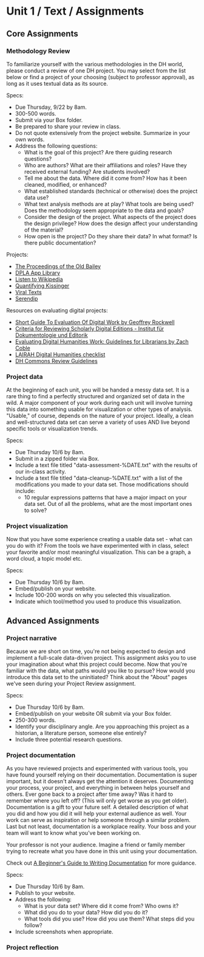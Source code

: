 # Unit 1 / Text / Assignments

## Core Assignments

### Methodology Review
To familiarize yourself with the various methodologies in the DH world, please conduct a review of one DH project. You may select from the list below or find a project of your choosing (subject to professor approval), as long as it uses textual data as its source. 

Specs:
* Due Thursday, 9/22 by 8am. 
* 300-500 words. 
* Submit via your Box folder. 
* Be prepared to share your review in class. 
* Do not quote extensively from the project website. Summarize in your own words.
* Address the following questions:
  * What is the goal of this project? Are there guiding research questions?
  * Who are authors? What are their affiliations and roles? Have they received external funding? Are students involved? 
  * Tell me about the data. Where did it come from? How has it been cleaned, modified, or enhanced? 
  * What established standards (technical or otherwise) does the project data use? 
  * What text analysis methods are at play? What tools are being used? Does the methodology seem appropriate to the data and goals?
  * Consider the design of the project. What aspects of the project does the design privilege? How does the design affect your understanding of the material? 
  * How open is the project? Do they share their data? In what format? Is there public documentation?
 
Projects:
* [The Proceedings of the Old Bailey](https://www.oldbaileyonline.org/)
* [DPLA App Library](https://dp.la/apps)
* [Listen to Wikipedia](http://listen.hatnote.com/)
* [Quantifying Kissinger](http://blog.quantifyingkissinger.com/)
* [Viral Texts](http://viraltexts.org/)
* [Serendip](http://vep.cs.wisc.edu/serendip/)

Resources on evaluating digital projects:
* [Short Guide To Evaluation Of Digital Work by Geoffrey Rockwell](http://journalofdigitalhumanities.org/1-4/short-guide-to-evaluation-of-digital-work-by-geoffrey-rockwell/)
* [Criteria for Reviewing Scholarly Digital Editions -  Institut für Dokumentologie und Editorik](http://www.i-d-e.de/publikationen/weitereschriften/criteria-version-1-1/)
* [Evaluating Digital Humanities Work: Guidelines for Librarians by Zach Coble](http://journalofdigitalhumanities.org/1-4/evaluating-digital-humanities-work-guidelines-for-librarians-by-zach-coble/)
* [LAIRAH Digital Humanities checklist](http://www.ucl.ac.uk/infostudies/research/circah/lairah/features/)
* [DH Commons Review Guidelines](http://dhcommons.org/journal/review-guidelines)


### Project data 
At the beginning of each unit, you will be handed a messy data set. It is a rare thing to find a perfectly structured and organized set of data in the wild. A major component of your work during each unit will involve turning this data into something usable for visualization or other types of analysis. "Usable," of course, depends on the nature of your project. Ideally, a clean and well-structured data set can serve a variety of uses AND live beyond specific tools or visualization trends. 

Specs: 
* Due Thursday 10/6 by 8am.
* Submit in a zipped folder via Box.
* Include a text file titled "data-assessment-%DATE.txt" with the results of our in-class activity. 
* Include a text file titled "data-cleanup-%DATE.txt" with a list of the modifications you made to your data set. Those modifications should include:
  * 10 regular expressions patterns that have a major impact on your data set. Out of all the problems, what are the most important ones to solve?
  

### Project visualization
Now that you have some experience creating a usable data set - what can you do with it? From the tools we have experimented with in class, select your favorite and/or most meaningful visualization. This can be a graph, a word cloud, a topic model etc. 

Specs:
* Due Thursday 10/6 by 8am. 
* Embed/publish on your website. 
* Include 100-200 words on why you selected this visualization. 
* Indicate which tool/method you used to produce this visualization. 


## Advanced Assignments
### Project narrative
Because we are short on time, you're not being expected to design and implement a full-scale data-driven project. This assignment asks you to use your imagination about what this project could become. Now that you're familiar with the data, what paths would you like to pursue? How would you introduce this data set to the uninitiated? Think about the "About" pages we've seen during your Project Review assignment. 

Specs:
* Due Thursday 10/6 by 8am. 
* Embed/publish on your website OR submit via your Box folder. 
* 250-300 words. 
* Identify your disciplinary angle. Are you approaching this project as a historian, a literature person, someone else entirely?
* Include three potential research questions. 

### Project documentation
As you have reviewed projects and experimented with various tools, you have found yourself relying on their documentation. Documentation is super important, but it doesn't always get the attention it deserves. Documenting your process, your project, and everything in between helps yourself and others. Ever gone back to a project after time away? Was it hard to remember where you left off? (This will only get worse as you get older). Documentation is a gift to your future self. A detailed description of what you did and how you did it will help your external audience as well. Your work can serve as inspiration or help someone through a similar problem. Last but not least, documentation is a workplace reality. Your boss and your team will want to know what you've been working on. 

Your professor is not your audience. Imagine a friend or family member trying to recreate what you have done in this unit using your documentation.

Check out [A Beginner's Guide to Writing Documentation](http://www.writethedocs.org/guide/writing/beginners-guide-to-docs/) for more guidance.

Specs:
* Due Thursday 10/6 by 8am. 
* Publish to your website.
* Address the following:
  * What is your data set? Where did it come from? Who owns it? 
  * What did you do to your data? How did you do it?
  * What tools did you use? How did you use them? What steps did you follow? 
* Include screenshots when appropriate.

### Project reflection






